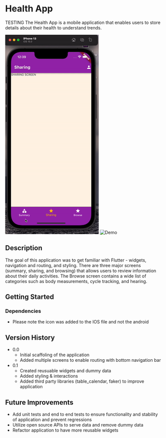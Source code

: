# Health App
TESTING
The Health App is a mobile application that enables users to store details about their health to understand trends.

![Initial Scaffold](gifs/1.gif)
![Demo](gifs/5.gif)

## Description

The goal of this application was to get familiar with Flutter - widgets, navigation and routing, and styling. There are three major screens (summary, sharing, and browsing) that allows users to review information about their daily activities. The Browse screen contains a wide list of categories such as body measurements, cycle tracking, and hearing.


## Getting Started

### Dependencies

* Please note the icon was added to the IOS file and not the android


## Version History

* 0.0
    * Initial scaffoling of the application
    * Added multiple screens to enable routing with bottom navigation bar
* 0.1
    * Created reusuable widgets and dummy data 
    * Added styling & interactions
    * Added third party libraries (table_calendar, faker) to improve application
 

## Future Improvements
- Add unit tests and end to end tests to ensure functionality and stability of application and prevent regressions
- Utilize open source APIs to serve data and remove dummy data
- Refactor application to have more reusable widgets
